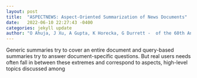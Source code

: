 ```yaml
---
layout: post
title:  "ASPECTNEWS: Aspect-Oriented Summarization of News Documents"
date:   2022-06-10 22:27:43 -0400
categories: jekyll update
author: "O Ahuja, J Xu, A Gupta, K Horecka, G Durrett -  of the 60th Annual Meeting of the , 2022"
---
```

Generic summaries try to cover an entire document and query-based summaries try to answer document-specific questions. But real users  needs often fall in between these extremes and correspond to aspects, high-level topics discussed among 
